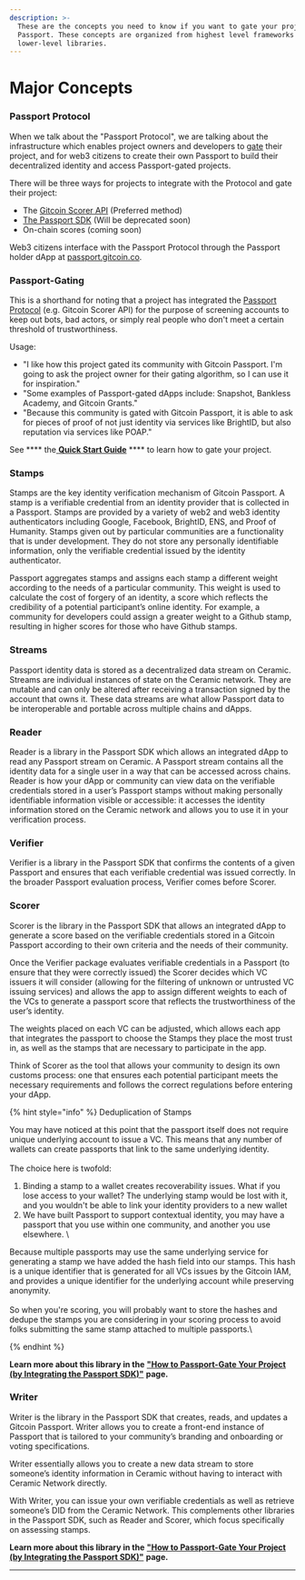 ```yaml
---
description: >-
  These are the concepts you need to know if you want to gate your project with
  Passport. These concepts are organized from highest level frameworks to
  lower-level libraries.
---
```


# Major Concepts

### Passport Protocol

When we talk about the "Passport Protocol", we are talking about the infrastructure which enables project owners and developers to [gate](major-concepts.md#passport-gating) their project, and for web3 citizens to create their own Passport to build their decentralized identity and access Passport-gated projects.

There will be three ways for projects to integrate with the Protocol and gate their project:

* The [Gitcoin Scorer API](scorer-api/) (Preferred method)
* [The Passport SDK](passport-sdk-deprecated/getting-started.md) (Will be deprecated soon)
* On-chain scores (coming soon)

Web3 citizens interface with the Passport Protocol through the Passport holder dApp at [passport.gitcoin.co](https://passport.gitcoin.co/).

### Passport-Gating

This is a shorthand for noting that a project has integrated the [Passport Protocol](major-concepts.md#passport-protocol) (e.g. Gitcoin Scorer API) for the purpose of screening accounts to keep out bots, bad actors, or simply real people who don't meet a certain threshold of trustworthiness.

Usage:

* "I like how this project gated its community with Gitcoin Passport. I'm going to ask the project owner for their gating algorithm, so I can use it for inspiration."
* "Some examples of Passport-gated dApps include: Snapshot, Bankless Academy, and Gitcoin Grants."
* "Because this community is gated with Gitcoin Passport, it is able to ask for pieces of proof of not just identity via services like BrightID, but also reputation via services like POAP."

See **** the[ **Quick Start Guide**](quick-start-guide.md) **** to learn how to gate your project.

### Stamps&#x20;

Stamps are the key identity verification mechanism of Gitcoin Passport. A stamp is a verifiable credential from an identity provider that is collected in a Passport. Stamps are provided by a variety of web2 and web3 identity authenticators including Google, Facebook, BrightID, ENS, and Proof of Humanity. Stamps given out by particular communities are a functionality that is under development. They do not store any personally identifiable information, only the verifiable credential issued by the identity authenticator.

Passport aggregates stamps and assigns each stamp a different weight according to the needs of a particular community. This weight is used to calculate the cost of forgery of an identity, a score which reflects the credibility of a potential participant’s online identity. For example, a community for developers could assign a greater weight to a Github stamp, resulting in higher scores for those who have Github stamps.

### Streams

Passport identity data is stored as a decentralized data stream on Ceramic. Streams are individual instances of state on the Ceramic network. They are mutable and can only be altered after receiving a transaction signed by the account that owns it. These data streams are what allow Passport data to be interoperable and portable across multiple chains and dApps.

### **Reader**

Reader is a library in the Passport SDK which allows an integrated dApp to read any Passport stream on Ceramic. A Passport stream contains all the identity data for a single user in a way that can be accessed across chains. Reader is how your dApp or community can view data on the verifiable credentials stored in a user’s Passport stamps without making personally identifiable information visible or accessible: it accesses the identity information stored on the Ceramic network and allows you to use it in your verification process.

### Verifier

Verifier is a library in the Passport SDK that confirms the contents of a given Passport and ensures that each verifiable credential was issued correctly. In the broader Passport evaluation process, Verifier comes before Scorer.

### **Scorer**

Scorer is the library in the Passport SDK that allows an integrated dApp to generate a score based on the verifiable credentials stored in a Gitcoin Passport according to their own criteria and the needs of their community.&#x20;

Once the Verifier package evaluates verifiable credentials in a Passport (to ensure that they were correctly issued) the Scorer decides which VC issuers it will consider (allowing for the filtering of unknown or untrusted VC issuing services) and allows the app to assign different weights to each of the VCs to generate a passport score that reflects the trustworthiness of the user’s identity.&#x20;

The weights placed on each VC can be adjusted, which allows each app that integrates the passport to choose the Stamps they place the most trust in, as well as the stamps that are necessary to participate in the app.&#x20;

Think of Scorer as the tool that allows your community to design its own customs process: one that ensures each potential participant meets the necessary requirements and follows the correct regulations before entering your dApp.

{% hint style="info" %}
Deduplication of Stamps

You may have noticed at this point that the passport itself does not require unique underlying account to issue a VC. This means that any number of wallets can create passports that link to the same underlying identity.\
\
The choice here is twofold:

1. Binding a stamp to a wallet creates recoverability issues. What if you lose access to your wallet? The underlying stamp would be lost with it, and you wouldn't be able to link your identity providers to a new wallet
2. We have built Passport to support contextual identity, you may have a passport that you use within one community, and another you use elsewhere. \


Because multiple passports may use the same underlying service for generating a stamp we have added the hash field into our stamps. This hash is a unique identifier that is generated for all VCs issues by the Gitcoin IAM, and provides a unique identifier for the underlying account while preserving anonymity.\
\
So when you're scoring, you will probably want to store the hashes and dedupe the stamps you are considering in your scoring process to avoid folks submitting the same stamp attached to multiple passports.\

{% endhint %}

**Learn more about this library in the** [**"How to Passport-Gate Your Project (by Integrating the Passport SDK)"**](passport-sdk-deprecated/integrating-passport-in-your-dapp.md) **page.**

### Writer

Writer is the library in the Passport SDK that creates, reads, and updates a Gitcoin Passport. Writer allows you to create a front-end instance of Passport that is tailored to your community’s branding and onboarding or voting specifications.&#x20;

Writer essentially allows you to create a new data stream to store someone’s identity information in Ceramic without having to interact with Ceramic Network directly.&#x20;

With Writer, you can issue your own verifiable credentials as well as retrieve someone’s DID from the Ceramic Network. This complements other libraries in the Passport SDK, such as Reader and Scorer, which focus specifically on assessing stamps.

**Learn more about this library in the** [**"How to Passport-Gate Your Project (by Integrating the Passport SDK)"**](passport-sdk-deprecated/integrating-passport-in-your-dapp.md) **page.**

****
